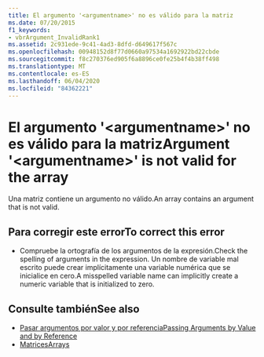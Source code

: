 ```yaml
---
title: El argumento '<argumentname>' no es válido para la matriz
ms.date: 07/20/2015
f1_keywords:
- vbrArgument_InvalidRank1
ms.assetid: 2c931ede-9c41-4ad3-8dfd-d649617f567c
ms.openlocfilehash: 00948152d8f77d0660a97534a1692922bd22cbde
ms.sourcegitcommit: f8c270376ed905f6a8896ce0fe25b4f4b38ff498
ms.translationtype: MT
ms.contentlocale: es-ES
ms.lasthandoff: 06/04/2020
ms.locfileid: "84362221"
---
```

# <a name="argument-argumentname-is-not-valid-for-the-array"></a><span data-ttu-id="93859-102">El argumento '\<argumentname>' no es válido para la matriz</span><span class="sxs-lookup"><span data-stu-id="93859-102">Argument '\<argumentname>' is not valid for the array</span></span>
<span data-ttu-id="93859-103">Una matriz contiene un argumento no válido.</span><span class="sxs-lookup"><span data-stu-id="93859-103">An array contains an argument that is not valid.</span></span>  
  
## <a name="to-correct-this-error"></a><span data-ttu-id="93859-104">Para corregir este error</span><span class="sxs-lookup"><span data-stu-id="93859-104">To correct this error</span></span>  
  
- <span data-ttu-id="93859-105">Compruebe la ortografía de los argumentos de la expresión.</span><span class="sxs-lookup"><span data-stu-id="93859-105">Check the spelling of arguments in the expression.</span></span> <span data-ttu-id="93859-106">Un nombre de variable mal escrito puede crear implícitamente una variable numérica que se inicialice en cero.</span><span class="sxs-lookup"><span data-stu-id="93859-106">A misspelled variable name can implicitly create a numeric variable that is initialized to zero.</span></span>  
  
## <a name="see-also"></a><span data-ttu-id="93859-107">Consulte también</span><span class="sxs-lookup"><span data-stu-id="93859-107">See also</span></span>

- [<span data-ttu-id="93859-108">Pasar argumentos por valor y por referencia</span><span class="sxs-lookup"><span data-stu-id="93859-108">Passing Arguments by Value and by Reference</span></span>](../programming-guide/language-features/procedures/passing-arguments-by-value-and-by-reference.md)
- [<span data-ttu-id="93859-109">Matrices</span><span class="sxs-lookup"><span data-stu-id="93859-109">Arrays</span></span>](../programming-guide/language-features/arrays/index.md)
